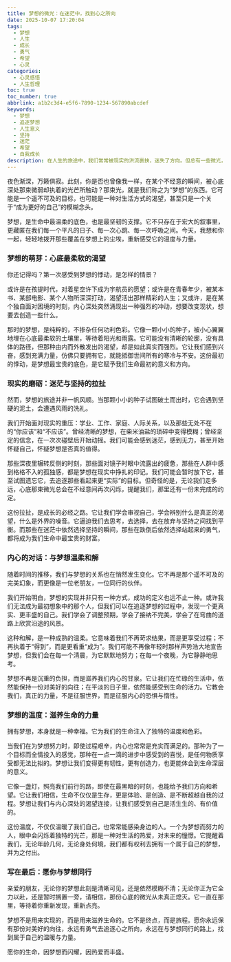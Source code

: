 ```yaml
---
title: 梦想的微光：在迷茫中，找到心之所向
date: 2025-10-07 17:20:04
tags:
  - 梦想
  - 人生
  - 成长
  - 勇气
  - 希望
  - 心灵
categories:
  - 心灵感悟
  - 人生哲理
toc: true
toc_number: true
abbrlink: a1b2c3d4-e5f6-7890-1234-567890abcdef
keywords:
  - 梦想
  - 追逐梦想
  - 人生意义
  - 坚持
  - 迷茫
  - 希望
  - 自我成长
description: 在人生的旅途中，我们常常被现实的洪流裹挟，迷失了方向。但总有一些微光，在心底深处闪烁，那是我们最初的梦想。这篇文章将带你一同感受梦想从萌芽到磨砺，再到与内心和解的全过程，愿你能在字里行间找到共鸣，重拾那份追逐的勇气与温暖。
---
```


夜色渐深，万籁俱寂。此刻，你是否也曾像我一样，在某个不经意的瞬间，被心底深处那束微弱却执着的光芒所触动？那束光，就是我们称之为“梦想”的东西。它可能是一个遥不可及的目标，也可能是一种对生活方式的渴望，甚至只是一个关于“成为更好的自己”的模糊念头。

梦想，是生命中最温柔的底色，也是最坚韧的支撑。它不只存在于宏大的叙事里，更藏匿在我们每一个平凡的日子、每一次心跳、每一次呼吸之间。今天，我想和你一起，轻轻地拨开那些覆盖在梦想上的尘埃，重新感受它的温度与力量。

### 梦想的萌芽：心底最柔软的渴望

你还记得吗？第一次感受到梦想的悸动，是怎样的情景？

或许是在孩提时代，对着星空许下成为宇航员的愿望；或许是在青春年少，被某本书、某部电影、某个人物所深深打动，渴望活出那样精彩的人生；又或许，是在某个独自面对困境的时刻，内心深处突然涌现出一种强烈的冲动，想要改变现状，想要去创造一些什么。

那时的梦想，是纯粹的，不掺杂任何功利色彩。它像一颗小小的种子，被小心翼翼地埋在心底最柔软的土壤里，等待着阳光和雨露。它可能没有清晰的轮廓，没有具体的路径，但那种由内而外散发出的渴望，却是如此真实而强烈。它让我们感到兴奋，感到充满力量，仿佛只要拥有它，就能抵御世间所有的寒冷与不安。这份最初的悸动，是梦想最宝贵的底色，是它赋予我们生命最初的意义和方向。

### 现实的磨砺：迷茫与坚持的拉扯

然而，梦想的旅途并非一帆风顺。当那颗小小的种子试图破土而出时，它会遇到坚硬的泥土，会遭遇风雨的洗礼。

我们开始面对现实的重压：学业、工作、家庭、人际关系，以及那些无处不在的“你应该”和“不应该”。曾经清晰的梦想，在柴米油盐的琐碎中变得模糊；曾经坚定的信念，在一次次碰壁后开始动摇。我们可能会感到迷茫，感到无力，甚至开始怀疑自己，怀疑梦想是否真的值得。

那些深夜里辗转反侧的时刻，那些面对镜子时眼中流露出的疲惫，那些在人群中感到格格不入的孤独感，都是梦想在现实中挣扎的印记。我们可能会暂时放下它，甚至试图遗忘它，去追逐那些看起来更“实际”的目标。但奇怪的是，无论我们走多远，心底那束微光总会在不经意间再次闪烁，提醒我们，那里还有一份未完成的约定。

这份拉扯，是成长的必经之路。它让我们学会审视自己，学会辨别什么是真正的渴望，什么是外界的噪音。它逼迫我们去思考，去选择，去在放弃与坚持之间找到平衡。而那些在迷茫中依然选择坚持的瞬间，那些在跌倒后依然选择站起来的勇气，都将成为我们生命中最宝贵的财富。

### 内心的对话：与梦想温柔和解

随着时间的推移，我们与梦想的关系也在悄然发生变化。它不再是那个遥不可及的完美幻象，而更像是一位老朋友，一位同行的伙伴。

我们开始明白，梦想的实现并非只有一种方式，成功的定义也远不止一种。或许我们无法成为最初想象中的那个人，但我们可以在追逐梦想的过程中，发现一个更真实、更丰盛的自己。我们学会了调整预期，学会了接纳不完美，学会了在弯曲的道路上欣赏沿途的风景。

这种和解，是一种成熟的温柔。它意味着我们不再苛求结果，而是更享受过程；不再执着于“得到”，而是更看重“成为”。我们可能不再像年轻时那样声势浩大地宣告梦想，但我们会在每一个清晨，为它默默地努力；在每一个夜晚，为它静静地思考。

梦想不再是沉重的负担，而是滋养我们内心的甘泉。它让我们在忙碌的生活中，依然能保持一份对美好的向往；在平淡的日子里，依然能感受到生命的活力。它教会我们，真正的力量，不是征服世界，而是征服内心的恐惧与惰性。

### 梦想的温度：滋养生命的力量

拥有梦想，本身就是一种幸福。它为我们的生命注入了独特的温度和色彩。

当我们在为梦想努力时，即使过程艰辛，内心也常常是充实而满足的。那种为了一个目标而全情投入的感觉，那种在一点一滴的进步中感受到的喜悦，是任何物质享受都无法比拟的。梦想让我们变得更有韧性，更有创造力，也更能体会到生命深层的意义。

它像一盏灯，照亮我们前行的路，即使在最黑暗的时刻，也能给予我们方向和希望。它让我们相信，生命不仅仅是生存，更是体验、是创造、是不断超越自我的过程。梦想让我们与内心深处的渴望连接，让我们感受到自己是活生生的、有价值的。

这份温度，不仅仅温暖了我们自己，也常常能感染身边的人。一个为梦想而努力的人，眼中会闪烁着独特的光芒，那是一种对生活的热爱，对未来的憧憬。它提醒着我们，无论年龄几何，无论身处何境，我们都有权利去拥有一个属于自己的梦想，并为之付出。

### 写在最后：愿你与梦想同行

亲爱的朋友，无论你的梦想此刻是清晰可见，还是依然模糊不清；无论你正为它全力以赴，还是暂时搁置一旁，请相信，那份心底的微光从未真正熄灭。它一直在那里，等待着你重新发现，重新点亮。

梦想不是用来实现的，而是用来滋养生命的。它不是终点，而是旅程。愿你永远保有那份对美好的向往，永远有勇气去追逐心之所向，永远在与梦想同行的路上，找到属于自己的温暖与力量。

愿你的生命，因梦想而闪耀，因热爱而丰盛。
